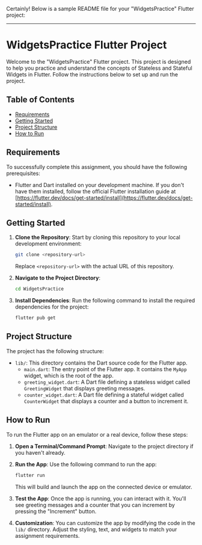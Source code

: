 Certainly! Below is a sample README file for your "WidgetsPractice" Flutter project:

---

# WidgetsPractice Flutter Project

Welcome to the "WidgetsPractice" Flutter project. This project is designed to help you practice and understand the concepts of Stateless and Stateful Widgets in Flutter. Follow the instructions below to set up and run the project.

## Table of Contents

- [Requirements](#requirements)
- [Getting Started](#getting-started)
- [Project Structure](#project-structure)
- [How to Run](#how-to-run)

## Requirements

To successfully complete this assignment, you should have the following prerequisites:

- Flutter and Dart installed on your development machine. If you don't have them installed, follow the official Flutter installation guide at [https://flutter.dev/docs/get-started/install](https://flutter.dev/docs/get-started/install).

## Getting Started

1. **Clone the Repository**: Start by cloning this repository to your local development environment:

   ```bash
   git clone <repository-url>
   ```

   Replace `<repository-url>` with the actual URL of this repository.

2. **Navigate to the Project Directory**:

   ```bash
   cd WidgetsPractice
   ```

3. **Install Dependencies**: Run the following command to install the required dependencies for the project:

   ```bash
   flutter pub get
   ```

## Project Structure

The project has the following structure:

- `lib/`: This directory contains the Dart source code for the Flutter app.
    - `main.dart`: The entry point of the Flutter app. It contains the `MyApp` widget, which is the root of the app.
    - `greeting_widget.dart`: A Dart file defining a stateless widget called `GreetingWidget` that displays greeting messages.
    - `counter_widget.dart`: A Dart file defining a stateful widget called `CounterWidget` that displays a counter and a button to increment it.

## How to Run

To run the Flutter app on an emulator or a real device, follow these steps:

1. **Open a Terminal/Command Prompt**: Navigate to the project directory if you haven't already.

2. **Run the App**: Use the following command to run the app:

   ```bash
   flutter run
   ```

   This will build and launch the app on the connected device or emulator.

3. **Test the App**: Once the app is running, you can interact with it. You'll see greeting messages and a counter that you can increment by pressing the "Increment" button.

4. **Customization**: You can customize the app by modifying the code in the `lib/` directory. Adjust the styling, text, and widgets to match your assignment requirements.


